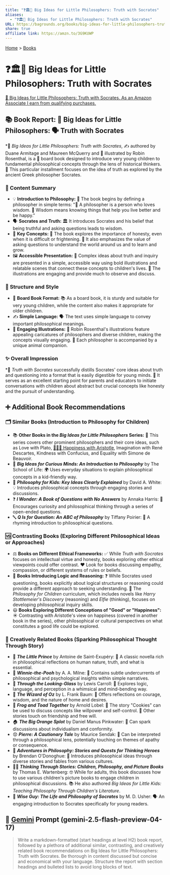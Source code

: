```yaml
---
title: "❓🏛️👶 Big Ideas for Little Philosophers: Truth with Socrates"
aliases:
  - "❓🏛️👶 Big Ideas for Little Philosophers: Truth with Socrates"
URL: https://bagrounds.org/books/big-ideas-for-little-philosophers-truth-with-socrates
share: true
affiliate link: https://amzn.to/3G9KUWP
---
```

[Home](../index.md) > [Books](./index.md)  
# ❓🏛️👶 Big Ideas for Little Philosophers: Truth with Socrates  
[🛒 Big Ideas for Little Philosophers: Truth with Socrates. As an Amazon Associate I earn from qualifying purchases.](https://amzn.to/3G9KUWP)  
  
## 📚 Book Report: 🧠 Big Ideas for Little Philosophers: 🗣️ Truth with Socrates  
  
*🌟 *Big Ideas for Little Philosophers: Truth with Socrates*, ✍️ authored by Duane Armitage and Maureen McQuerry and 🎨 illustrated by Robin Rosenthal, is a 👶 board book designed to introduce very young children to fundamental philosophical concepts through the lens of historical thinkers. 🔎 This particular installment focuses on the idea of truth as explored by the ancient Greek philosopher Socrates.  
  
### 📜 Content Summary  
  
* 💡 **Introduction to Philosophy:** 🧐 The book begins by defining a philosopher in simple terms: "👤 A philosopher is a person who loves wisdom. 🧠 Wisdom means knowing things that help you live better and be happy."  
* 🗣️ **Socrates and Truth:** 🏛️ It introduces Socrates and his belief that being truthful and asking questions leads to wisdom.  
* 🔑 **Key Concepts:** 💯 The book explores the importance of honesty, even when it is difficult or frightening. 🤔 It also emphasizes the value of asking questions to understand the world around us and to learn and grow.  
* 🖼️ **Accessible Presentation:** 💭 Complex ideas about truth and inquiry are presented in a simple, accessible way using bold illustrations and relatable scenes that connect these concepts to children's lives. 👀 The illustrations are engaging and provide much to observe and discuss.  
  
### 📐 Structure and Style  
  
* 🧱 **Board Book Format:** 📚 As a board book, it is sturdy and suitable for very young children, while the content also makes it appropriate for older children.  
* ✍️ **Simple Language:** 🗣️ The text uses simple language to convey important philosophical meanings.  
* 🎨 **Engaging Illustrations:** 🦊 Robin Rosenthal's illustrations feature appealing caricatures of philosophers and diverse children, making the concepts visually engaging. 🐾 Each philosopher is accompanied by a unique animal companion.  
  
### ✨ Overall Impression  
  
*💯 *Truth with Socrates* successfully distills Socrates' core ideas about truth and questioning into a format that is easily digestible for young minds. 🚀 It serves as an excellent starting point for parents and educators to initiate conversations with children about abstract but crucial concepts like honesty and the pursuit of understanding.  
  
## ➕ Additional Book Recommendations  
  
### 🗂️ Similar Books (Introduction to Philosophy for Children)  
  
* 📚 **Other Books in the *Big Ideas for Little Philosophers* Series:** 🌟 This series covers other prominent philosophers and their core ideas, such as Love with Plato, [🤔👶😊 Happiness with Aristotle](./big-ideas-for-little-philosophers-happiness-with-aristotle.md), Imagination with René Descartes, Kindness with Confucius, and Equality with Simone de Beauvoir.  
* 💭 ***Big Ideas for Curious Minds: An Introduction to Philosophy*** by The School of Life: 🌍 Uses everyday situations to explain philosophical concepts in a kid-friendly way.  
* 🤔 ***Philosophy for Kids: Key Ideas Clearly Explained*** by David A. White: 💡 Introduces philosophical concepts through engaging stories and discussions.  
* ❓ ***I Wonder: A Book of Questions with No Answers*** by Annaka Harris: 🧐 Encourages curiosity and philosophical thinking through a series of open-ended questions.  
* 🔤 ***Q Is for Question: An ABC of Philosophy*** by Tiffany Poirier: 📜 A rhyming introduction to philosophical questions.  
  
### 🆚 Contrasting Books (Exploring Different Philosophical Ideas or Approaches)  
  
* ⚖️ **Books on Different Ethical Frameworks:** ✅ While *Truth with Socrates* focuses on intellectual virtue and honesty, books exploring other ethical viewpoints could offer contrast. ❤️ Look for books discussing empathy, compassion, or different systems of rules or beliefs.  
* 🧮 **Books Introducing Logic and Reasoning:** ❓ While Socrates used questioning, books explicitly about logical structures or reasoning could provide a different approach to seeking understanding. 🍎 The *Philosophy for Children* curriculum, which includes novels like *Harry Stottlemeier's Discovery* (reasoning) and *Elfie* (thinking), focuses on developing philosophical inquiry skills.  
* 😃 **Books Exploring Different Conceptions of "Good" or "Happiness":** ☀️ Contrasting with Aristotle's view on happiness (covered in another book in the series), other philosophical or cultural perspectives on what constitutes a good life could be explored.  
  
### 🎨 Creatively Related Books (Sparking Philosophical Thought Through Story)  
  
* 👑 ***The Little Prince*** by Antoine de Saint-Exupéry: 🦊 A classic novella rich in philosophical reflections on human nature, truth, and what is essential.  
* 🐻 ***Winnie-the-Pooh*** by A. A. Milne: 🍯 Contains subtle undercurrents of philosophical and psychological insights within simple narratives.  
* 🔎 ***Through the Looking-Glass*** by Lewis Carroll: 🐇 Explores logic, language, and perception in a whimsical and mind-bending way.  
* 🧙 ***The Wizard of Oz*** by L. Frank Baum: 🌈 Offers reflections on courage, wisdom, and the nature of home and desires.  
* 🐸 ***Frog and Toad Together*** by Arnold Lobel: 🍪 The story "Cookies" can be used to discuss concepts like willpower and self-control. 🤝 Other stories touch on friendship and free will.  
* 🏠 ***The Big Orange Splot*** by Daniel Manus Pinkwater: 🎨 Can spark discussions about individualism and conformity.  
* 😟 ***Pierre: A Cautionary Tale*** by Maurice Sendak: 🐊 Can be interpreted through a philosophical lens, potentially touching on themes of apathy or consequence.  
* 🦸 ***Adventures in Philosophy: Stories and Quests for Thinking Heroes*** by Brendan O'Donoghue: 📜 Introduces philosophical ideas through diverse stories and fables from various cultures.  
* 👩‍🏫 ***Thinking Through Stories: Children, Philosophy, and Picture Books*** by Thomas E. Wartenberg: 🤓 While for adults, this book discusses how to use various children's picture books to engage children in philosophical discussions. 📚 He also authored *Big Ideas for Little Kids: Teaching Philosophy Through Children's Literature*.  
* 👴 ***Wise Guy: The Life and Philosophy of Socrates*** by M. D. Usher: 🗣️ An engaging introduction to Socrates specifically for young readers.  
  
## 💬 [Gemini](../software/gemini.md) Prompt (gemini-2.5-flash-preview-04-17)  
> Write a markdown-formatted (start headings at level H2) book report, followed by a plethora of additional similar, contrasting, and creatively related book recommendations on Big Ideas for Little Philosophers: Truth with Socrates. Be thorough in content discussed but concise and economical with your language. Structure the report with section headings and bulleted lists to avoid long blocks of text.